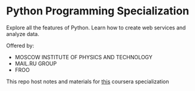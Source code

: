 # Python Programming Specialization

Explore all the features of Python. Learn how to create web services and analyze data.

Offered by:

- MOSCOW INSTITUTE OF PHYSICS AND TECHNOLOGY
- MAIL.RU GROUP
- FROO

This repo host notes and materials for [this](https://www.coursera.org/specializations/programming-in-python) coursera specialization

